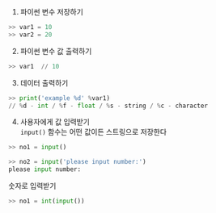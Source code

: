 1. 파이썬 변수 저장하기
```python
>> var1 = 10
>> var2 = 20
```

2. 파이썬 변수 값 출력하기
```python
>> var1  // 10
```

3. 데이터 출력하기
```python
>> print('example %d' %var1)
// %d - int / %f - float / %s - string / %c - character
```

4. 사용자에게 값 입력받기  
`input()` 함수는 어떤 값이든 스트링으로 저장한다

```python
>> no1 = input()

>> no2 = input('please input number:')
please input number:
```

숫자로 입력받기
```python
>> no1 = int(input())
```
